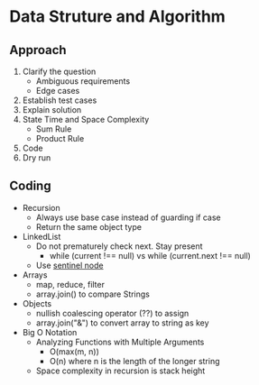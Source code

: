 # Data Struture and Algorithm

## Approach

1. Clarify the question
    - Ambiguous requirements
    - Edge cases
2. Establish test cases
3. Explain solution
4. State Time and Space Complexity
    - Sum Rule
    - Product Rule
5. Code
6. Dry run

## Coding

-   Recursion
    -   Always use base case instead of guarding if case
    -   Return the same object type
-   LinkedList
    -   Do not prematurely check next. Stay present
        -   while (current !== null) vs while (current.next !== null)
    -   Use [sentinel node](https://en.wikipedia.org/wiki/Sentinel_node)
-   Arrays
    -   map, reduce, filter
    -   array.join() to compare Strings
-   Objects
    -   nullish coalescing operator (??) to assign
    -   array.join("&") to convert array to string as key
-   Big O Notation
    -   Analyzing Functions with Multiple Arguments
        -   O(max(m, n))
        -   O(n) where n is the length of the longer string
    -   Space complexity in recursion is stack height
